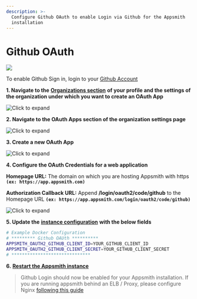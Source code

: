 ```yaml
---
description: >-
  Configure Github OAuth to enable Login via Github for the Appsmith
  installation
---
```


# Github OAuth

![](../../.gitbook/assets/github-login.png)

To enable Github Sign in, login to your [Github Account](https://github.com)

**1. Navigate to the** [**Organizations section**](https://github.com/settings/organizations) **of your profile and the settings of the organization under which you want to create an OAuth App**

![Click to expand](../../.gitbook/assets/github-orgs.png)

**2. Navigate to the OAuth Apps section of the organization settings page**

![Click to expand](../../.gitbook/assets/github-oauth-apps.png)

**3. Create a new OAuth App**

![Click to expand](../../.gitbook/assets/github-reg-app.png)

**4. Configure the OAuth Credentials for a web application**

**Homepage URL:** The domain on which you are hosting Appsmith with https **`(ex: https://app.appsmith.com)`**

**Authorization Callback URL:** Append **/login/oauth2/code/github** to the Homepage URL **`(ex: https://app.appsmith.com/login/oauth2/code/github)`**

![Click to expand](../../.gitbook/assets/github-app-config.png)

**5. Update the** [**instance configuration**](./) **with the below fields**

```bash
# Example Docker Configuration 
# ********* Github OAUth **********
APPSMITH_OAUTH2_GITHUB_CLIENT_ID=YOUR_GITHUB_CLIENT_ID
APPSMITH_OAUTH2_GITHUB_CLIENT_SECRET=YOUR_GITHUB_CLIENT_SECRET                                                                                                                          18,61         28%
# ******************************
```

**6.** [**Restart the Appsmith instance**](./)

> Github Login should now be enabled for your Appsmith installation. If you are running appsmith behind an ELB / Proxy, please configure Nginx [following this guide](../../troubleshooting-guide/deployment-errors.md#oauth-sign-up-not-working)


